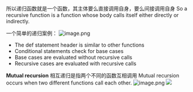 所以递归函数就是一个函数，其主体要么直接调用自身，要么间接调用自身
So a recursive function is a function whose body calls itself either directly or indirectly.

一个简单的递归案例：
![image.png](https://cdn.jsdelivr.net/gh/hoo01/image_auto/20250228152413.png)
- The def statement header is similar to other functions
- Conditional statements check for base cases
- Base cases are evaluated without recursive calls
- Recursive cases are evaluated with recursive calls

**Mutual recursion**
相互递归是指两个不同的函数互相调用
Mutual recursion occurs when two different functions call each other.
![image.png](https://cdn.jsdelivr.net/gh/hoo01/image_auto/20250228152546.png)
![](https://cdn.jsdelivr.net/gh/hoo01/image_auto/20250228152546.png)